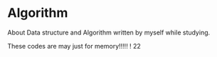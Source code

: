 # Algorithm
About Data structure and Algorithm written by myself while studying.

These codes are may just for memory!!!!! ! 22
